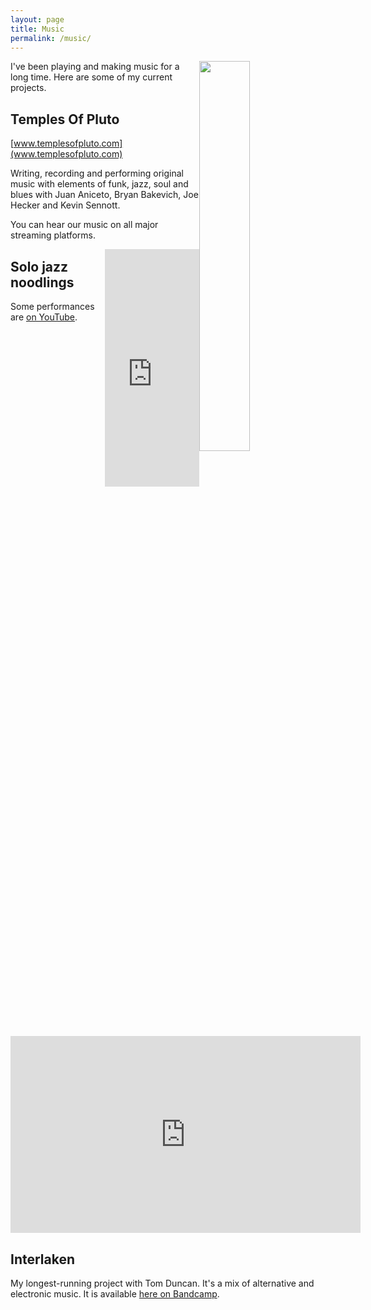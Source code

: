 ```yaml
---
layout: page
title: Music
permalink: /music/
---
```


<img style="float: right" src="../content/sam_gtr_small.jpeg" height="40%" width="40%">

I've been playing and making music for a long time. Here are some of my current
projects.

Temples Of Pluto
---
[www.templesofpluto.com](www.templesofpluto.com)

Writing, recording and performing original music with elements of funk, jazz,
soul and blues with Juan Aniceto, Bryan Bakevich, Joe Hecker and Kevin Sennott.

You can hear our music on all major streaming platforms.

<iframe style="float: right" src="https://open.spotify.com/embed/album/0AoOgrH4Gsdl45BjwQeOGu" width="30%" height="380" frameBorder="0" allowtransparency="true" allow="encrypted-media"></iframe>

Solo jazz noodlings
---
Some performances are [on YouTube](https://www.youtube.com/channel/UC3ZWIGMG6HZFz-5yePfdZ2A).

<iframe width="560" height="315" src="https://www.youtube.com/embed/tXqyDNS22SM" title="YouTube video player" frameborder="0" allow="accelerometer; autoplay; clipboard-write; encrypted-media; gyroscope; picture-in-picture" allowfullscreen></iframe>

Interlaken
---
My longest-running project with Tom Duncan. It's a mix of alternative and
electronic music. It is available [here on Bandcamp](https://interlakenmusic.bandcamp.com/).
